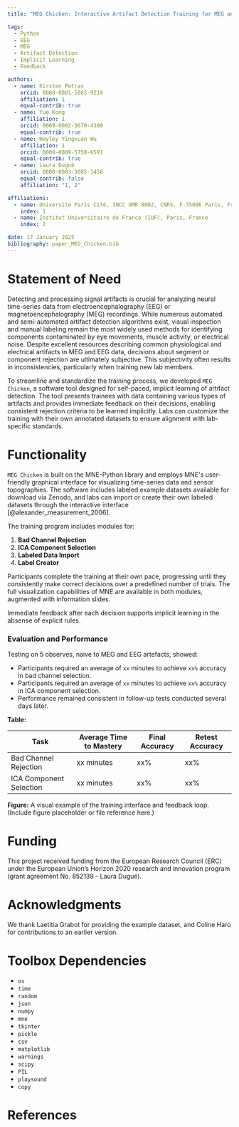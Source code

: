 ```yaml
---
title: "MEG Chicken: Interactive Artifact Detection Training for MEG and EEG data"

tags:
  - Python
  - EEG
  - MEG
  - Artifact Detection
  - Implicit Learning
  - Feedback

authors:
  - name: Kirsten Petras
    orcid: 0000-0001-5865-921X
    affiliation: 1
    equal-contrib: true 
  - name: Yue Kong
    affiliation: 1
    orcid: 0009-0002-3679-4300
    equal-contrib: true
  - name: Hayley Yingxuan Wu
    affiliation: 1
    orcid: 0009-0009-5750-6591
    equal-contrib: true
  - name: Laura Dugué
    orcid: 0000-0003-3085-1458
    equal-contrib: false
    affiliation: "1, 2"

affiliations:
  - name: Université Paris Cité, INCC UMR 8002, CNRS, F-75006 Paris, France
    index: 1
  - name: Institut Universitaire de France (IUF), Paris, France
    index: 2

date: 17 January 2025
bibliography: paper_MEG_Chicken.bib
---
```


# Statement of Need

Detecting and processing signal artifacts is crucial for analyzing neural time-series data from electroencephalography (EEG) or magnetoencephalography (MEG) recordings. While numerous automated and semi-automated artifact detection algorithms exist, visual inspection and manual labeling remain the most widely used methods for identifying components contaminated by eye movements, muscle activity, or electrical noise. Despite excellent resources describing common physiological and electrical artifacts in MEG and EEG data, decisions about segment or component rejection are ultimately subjective. This subjectivity often results in inconsistencies, particularly when training new lab members.

To streamline and standardize the training process, we developed `MEG Chicken`, a software tool designed for self-paced, implicit learning of artifact detection. The tool presents trainees with data containing various types of artifacts and provides immediate feedback on their decisions, enabling consistent rejection criteria to be learned implicitly. Labs can customize the training with their own annotated datasets to ensure alignment with lab-specific standards.

# Functionality

`MEG Chicken` is built on the MNE-Python library and employs MNE's user-friendly graphical interface for visualizing time-series data and sensor topographies. The software includes labeled example datasets available for download via Zenodo, and labs can import or create their own labeled datasets through the interactive interface [@alexander_measurement_2006].

The training program includes modules for:

1. **Bad Channel Rejection**
2. **ICA Component Selection**
3. **Labeled Data Import**
4. **Label Creator**

Participants complete the training at their own pace, progressing until they consistently make correct decisions over a predefined number of trials. The full visualization capabilities of MNE are available in both modules, augmented with information slides.

Immediate feedback after each decision supports implicit learning in the absense of explicit rules.

### Evaluation and Performance

Testing on 5 observes, naive to MEG and EEG artefacts, showed:
- Participants required an average of `xx` minutes to achieve `xx%` accuracy in bad channel selection.
- Participants required an average of `xx` minutes to achieve `xx%` accuracy in ICA component selection.
- Performance remained consistent in follow-up tests conducted several days later.

**Table:**

| Task                  | Average Time to Mastery | Final Accuracy | Retest Accuracy |
|-----------------------|--------------------------|----------------|-----------------|
| Bad Channel Rejection| xx minutes              | xx%            | xx%             |
| ICA Component Selection| xx minutes             | xx%            | xx%             |

**Figure:** A visual example of the training interface and feedback loop. (Include figure placeholder or file reference here.)

# Funding

This project received funding from the European Research Council (ERC) under the European Union’s Horizon 2020 research and innovation program (grant agreement No. 852139 - Laura Dugué).

# Acknowledgments

We thank Laetitia Grabot for providing the example dataset, and Coline Haro for contributions to an earlier version.

# Toolbox Dependencies

- `os`
- `time`
- `random`
- `json`
- `numpy`
- `mne`
- `tkinter`
- `pickle`
- `csv`
- `matplotlib`
- `warnings`
- `scipy`
- `PIL`
- `playsound`
- `copy`

# References
